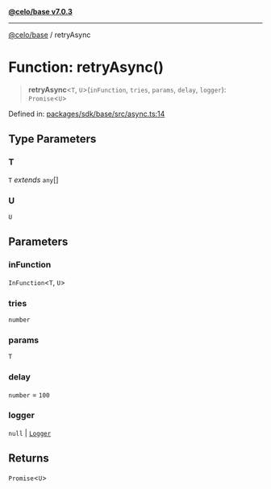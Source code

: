 [**@celo/base v7.0.3**](../README.md)

***

[@celo/base](../README.md) / retryAsync

# Function: retryAsync()

> **retryAsync**\<`T`, `U`\>(`inFunction`, `tries`, `params`, `delay`, `logger`): `Promise`\<`U`\>

Defined in: [packages/sdk/base/src/async.ts:14](https://github.com/celo-org/developer-tooling/blob/master/packages/sdk/base/src/async.ts#L14)

## Type Parameters

### T

`T` *extends* `any`[]

### U

`U`

## Parameters

### inFunction

`InFunction`\<`T`, `U`\>

### tries

`number`

### params

`T`

### delay

`number` = `100`

### logger

`null` | [`Logger`](../type-aliases/Logger.md)

## Returns

`Promise`\<`U`\>
